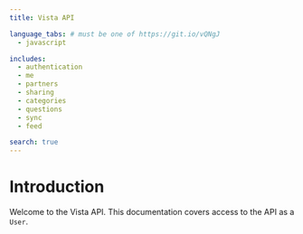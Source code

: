 ```yaml
---
title: Vista API

language_tabs: # must be one of https://git.io/vQNgJ
  - javascript

includes:
  - authentication
  - me
  - partners
  - sharing
  - categories
  - questions
  - sync
  - feed

search: true
---
```


# Introduction

Welcome to the Vista API. This documentation covers access to the API as a `User`.
